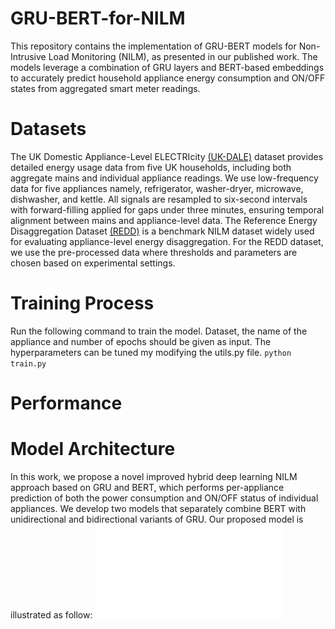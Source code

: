 # GRU-BERT-for-NILM
This repository contains the implementation of GRU-BERT models for Non-Intrusive Load Monitoring (NILM), as presented in our published work. The models leverage a combination of  GRU layers and BERT-based embeddings to accurately predict household appliance energy consumption and ON/OFF states from aggregated smart meter readings.
# Datasets
The UK Domestic Appliance-Level ELECTRIcity [(UK-DALE)](https://arxiv.org/abs/1404.0284) dataset provides detailed energy usage data from five UK households, including both aggregate mains and individual appliance readings. We use low-frequency data for five appliances namely, refrigerator, washer-dryer, microwave, dishwasher, and kettle. All signals are resampled to six-second intervals with forward-filling applied for gaps under three minutes, ensuring temporal alignment between mains and appliance-level data.
The Reference Energy Disaggregation Dataset [(REDD)](https://github.com/inesylla/energy-disaggregation-DL) is a benchmark NILM dataset widely used for evaluating appliance-level energy disaggregation. For the REDD dataset, we use the pre-processed data where thresholds and parameters are chosen based on experimental settings.
# Training Process
Run the following command to train the model. Dataset, the name of the appliance and number of epochs should be given as input. The hyperparameters can be tuned my modifying the utils.py file. 
`python train.py`
# Performance
# Model Architecture
In this work, we propose a novel improved hybrid deep learning NILM approach based on GRU and BERT, which performs per-appliance prediction of both the power consumption and ON/OFF status of individual appliances. We develop two models that separately combine BERT with unidirectional and bidirectional variants of GRU. Our proposed model is illustrated as follow: 
![Bi-GRU+BERT Model Architecture](bi-GRU+BERT.pdf)
